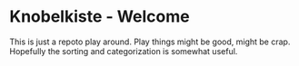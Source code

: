 # Knobelkiste - Welcome

This is just a repoto play around. Play things might be good, might be crap. Hopefully the sorting and categorization is somewhat useful.
